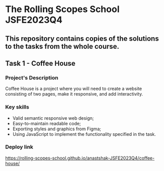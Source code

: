 # The Rolling Scopes School JSFE2023Q4

## This repository contains copies of the solutions to the tasks from the whole course.

## Task 1 - Coffee House

### Project's Description

Coffee House is a project where you will need to create a website consisting of two pages, make it responsive, and add interactivity.

### Key skills

- Valid semantic responsive web design;
- Easy-to-maintain readable code;
- Exporting styles and graphics from Figma;
- Using JavaScript to implement the functionality specified in the task.

### Deploy link

https://rolling-scopes-school.github.io/anastshak-JSFE2023Q4/coffee-house/
